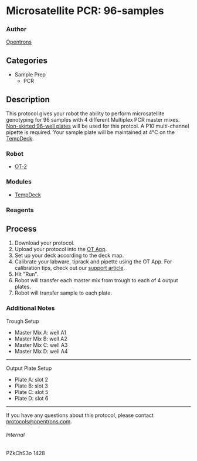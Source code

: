 # Microsatellite PCR: 96-samples

### Author
[Opentrons](http://www.opentrons.com/)

## Categories
* Sample Prep
    * PCR

## Description
This protocol gives your robot the ability to perform microsatellite genotyping for 96 samples with 4 different Multiplex PCR master mixes. [Non-skirted 96-well plates](https://www.4ti.co.uk/pcr/standard-PCR-qPCR-plates/96-well-standard-non-skirted-plates) will be used for this protcol. A P10 multi-channel pipette is required. Your sample plate will be maintained at 4°C on the [TempDeck](https://shop.opentrons.com/products/tempdeck).

### Robot
* [OT-2](https://opentrons.com/ot-2)

### Modules
* [TempDeck](https://shop.opentrons.com/products/tempdeck)

### Reagents

## Process
1. Download your protocol.
2. Upload your protocol into the [OT App](https://opentrons.com/ot-app).
3. Set up your deck according to the deck map.
4. Calibrate your labware, tiprack and pipette using the OT App. For calibration tips, check out our [support article](https://support.opentrons.com/ot-2/getting-started-software-setup/deck-calibration).
5. Hit "Run".
6. Robot will transfer each master mix from trough to each of 4 output plates.
7. Robot will transfer sample to each plate.

### Additional Notes
Trough Setup
* Master Mix A: well A1
* Master Mix B: well A2
* Master Mix C: well A3
* Master Mix D: well A4

---

Output Plate Setup
* Plate A: slot 2
* Plate B: slot 3
* Plate C: slot 5
* Plate D: slot 6

---

If you have any questions about this protocol, please contact protocols@opentrons.com.

###### Internal
PZkChS3o
1428
